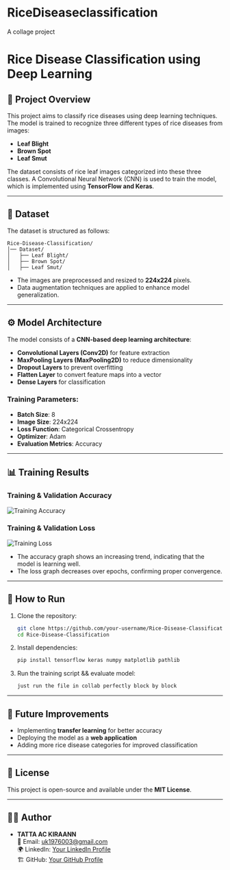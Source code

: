 # RiceDiseaseclassification
A collage project
# Rice Disease Classification using Deep Learning

## 📌 Project Overview
This project aims to classify rice diseases using deep learning techniques. The model is trained to recognize three different types of rice diseases from images:
- **Leaf Blight**
- **Brown Spot**
- **Leaf Smut**

The dataset consists of rice leaf images categorized into these three classes. A Convolutional Neural Network (CNN) is used to train the model, which is implemented using **TensorFlow and Keras**.

---

## 📂 Dataset
The dataset is structured as follows:
```
Rice-Disease-Classification/
│── Dataset/
│   ├── Leaf Blight/
│   ├── Brown Spot/
│   ├── Leaf Smut/
```

- The images are preprocessed and resized to **224x224** pixels.
- Data augmentation techniques are applied to enhance model generalization.

---

## ⚙️ Model Architecture
The model consists of a **CNN-based deep learning architecture**:
- **Convolutional Layers (Conv2D)** for feature extraction
- **MaxPooling Layers (MaxPooling2D)** to reduce dimensionality
- **Dropout Layers** to prevent overfitting
- **Flatten Layer** to convert feature maps into a vector
- **Dense Layers** for classification

### **Training Parameters**:
- **Batch Size**: 8
- **Image Size**: 224x224
- **Loss Function**: Categorical Crossentropy
- **Optimizer**: Adam
- **Evaluation Metrics**: Accuracy

---

## 📊 Training Results
### **Training & Validation Accuracy**
![Training Accuracy](Graphs.png)

### **Training & Validation Loss**
![Training Loss](Graphs.png)

- The accuracy graph shows an increasing trend, indicating that the model is learning well.
- The loss graph decreases over epochs, confirming proper convergence.

---

## 🚀 How to Run
1. Clone the repository:
   ```sh
   git clone https://github.com/your-username/Rice-Disease-Classification.git
   cd Rice-Disease-Classification
   ```
2. Install dependencies:
   ```sh
   pip install tensorflow keras numpy matplotlib pathlib
   ```
3. Run the training script && evaluate model:
   ```sh
   just run the file in collab perfectly block by block
   ```

---

## 🔧 Future Improvements
- Implementing **transfer learning** for better accuracy
- Deploying the model as a **web application**
- Adding more rice disease categories for improved classification

---

## 📜 License
This project is open-source and available under the **MIT License**.

---

## 👨‍💻 Author
- **TATTA AC KIRAANN**  
  📧 Email: uk1976003@gmail.com  
  🌍 LinkedIn: [Your LinkedIn Profile](https://www.linkedin.com/in/your-profile/)  
  🏗 GitHub: [Your GitHub Profile](https://github.com/your-username/)

